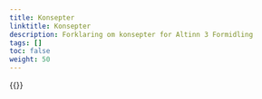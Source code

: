 ```yaml
---
title: Konsepter
linktitle: Konsepter
description: Forklaring om konsepter for Altinn 3 Formidling
tags: []
toc: false
weight: 50
---
```


{{<children />}}